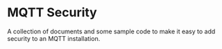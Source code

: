 # MQTT Security

A collection of documents and some sample code to make it easy to add security to an MQTT installation.

